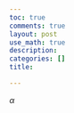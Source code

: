 ```yaml
---
toc: true
comments: true
layout: post
use_math: true
description: 
categories: []
title: 

---
```


$\alpha$

